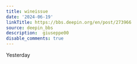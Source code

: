 ```yaml
---
title: wineissue
date: '2024-06-19'
linkTitle: https://bbs.deepin.org/en/post/273966
source: deepin_bbs
description:  giuseppe00 
disable_comments: true
---
```

Yesterday 
